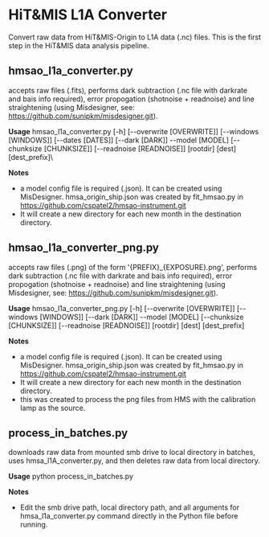 # HiT&MIS L1A Converter
Convert raw data from HiT&MIS-Origin to L1A data (.nc) files. This is the first step in the HiT&MIS data analysis pipeline.

## hmsao_l1a_converter.py
accepts raw files (.fits), performs dark subtraction (.nc file with darkrate and bais info required), error propogation (shotnoise + readnoise) and line straightening (using Misdesigner, see: https://github.com/sunipkm/misdesigner.git). 

__Usage__ 
    hmsao_l1a_converter.py [-h] [--overwrite [OVERWRITE]] [--windows [WINDOWS]] [--dates [DATES]] [--dark [DARK]] --model [MODEL] [--chunksize [CHUNKSIZE]] [--readnoise [READNOISE]] [rootdir] [dest] [dest_prefix]\

__Notes__ 
- a model config file is required (.json). It can be created using MisDesigner. hmsa_origin_ship.json was created by fit_hmsao.py in https://github.com/cspatel2/hmsao-instrument.git
- It will create a new directory for each new month in the destination directory.

## hmsao_l1a_converter_png.py
accepts raw files (.png) of the form '{PREFIX}_{EXPOSURE}.png', performs dark subtraction (.nc file with darkrate and bais info required), error propogation (shotnoise + readnoise) and line straightening (using Misdesigner, see: https://github.com/sunipkm/misdesigner.git). 

__Usage__ 
    hmsao_l1a_converter_png.py [-h] [--overwrite [OVERWRITE]] [--windows [WINDOWS]] [--dark [DARK]] --model [MODEL] [--chunksize [CHUNKSIZE]] [--readnoise [READNOISE]] [rootdir] [dest] [dest_prefix]

__Notes__ 
- a model config file is required (.json). It can be created using MisDesigner. hmsa_origin_ship.json was created by fit_hmsao.py in https://github.com/cspatel2/hmsao-instrument.git
- It will create a new directory for each new month in the destination directory.
- this was created to process the png files from HMS with the calibration lamp as the source.

## process_in_batches.py
downloads raw data from mounted smb drive to local directory in batches, uses hmsa_l1A_converter.py, and then deletes raw data from local directory.

__Usage__
    python  process_in_batches.py

__Notes__
- Edit the smb drive path, local directory path, and all arguments for hmsa_l1a_converter.py command directly in the Python file before running. 
